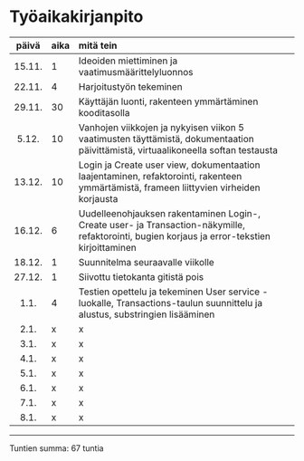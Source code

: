 # Työaikakirjanpito

| päivä | aika | mitä tein  |
| :----:|:-----| :-----|
| 15.11.| 1    | Ideoiden miettiminen ja vaatimusmäärittelyluonnos |
| 22.11.| 4    | Harjoitustyön tekeminen |
| 29.11.| 30   | Käyttäjän luonti, rakenteen ymmärtäminen kooditasolla |
| 5.12. | 10   | Vanhojen viikkojen ja nykyisen viikon 5 vaatimusten täyttämistä, dokumentaation päivittämistä, virtuaalikoneella softan testausta |
| 13.12.| 10   | Login ja Create user view, dokumentaation laajentaminen, refaktorointi, rakenteen ymmärtämistä, frameen liittyvien virheiden korjausta |
| 16.12.| 6    | Uudelleenohjauksen rakentaminen Login-, Create user- ja Transaction-näkymille, refaktorointi, bugien korjaus ja error-tekstien kirjoittaminen |
| 18.12.| 1    | Suunnitelma seuraavalle viikolle |
| 27.12.| 1    | Siivottu tietokanta gitistä pois |
| 1.1.  | 4    | Testien opettelu ja tekeminen User service -luokalle, Transactions-taulun suunnittelu ja alustus, substringien lisääminen |
| 2.1.  | x    | x |
| 3.1.  | x    | x |
| 4.1.  | x    | x |
| 5.1.  | x    | x |
| 6.1.  | x    | x |
| 7.1.  | x    | x |
| 8.1.  | x    | x |

------------------------------------------------
Tuntien summa: 67 tuntia
